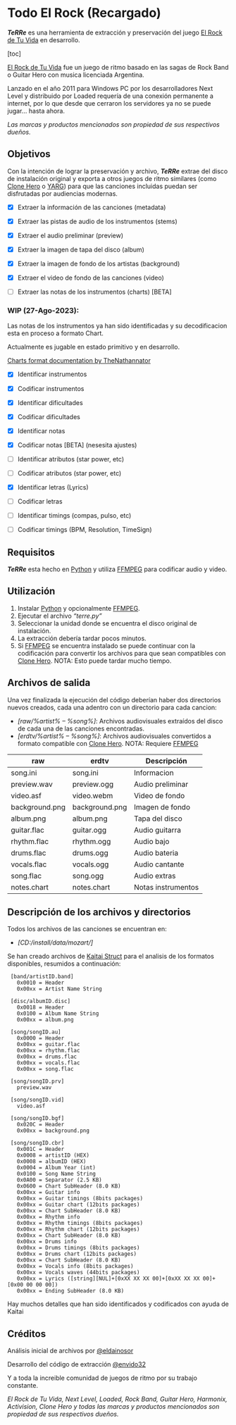 # Todo El Rock (Recargado)

**_TeRRe_** es una herramienta de extracción y preservación del juego [El Rock de Tu Vida](https://web.archive.org/web/20111020150625/http://www.elrockdetuvida.com/website/index.php) en desarrollo.

[toc]

[El Rock de Tu Vida](https://web.archive.org/web/20111020150625/http://www.elrockdetuvida.com/website/index.php) fue un juego de ritmo basado en las sagas de Rock Band o Guitar Hero con musica licenciada Argentina.

Lanzado en el año 2011 para Windows PC por los desarrolladores Next Level y distribuido por Loaded requería de una conexión permanente a internet, por lo que desde que cerraron los servidores ya no se puede jugar… hasta ahora.

_Las marcas y productos mencionados son propiedad de sus respectivos dueños._ 

## Objetivos

Con la intención de lograr la preservación y archivo, **_TeRRe_** extrae del disco de instalación original y exporta a otros juegos de ritmo similares (como [Clone Hero](https://clonehero.net/) o [YARG](https://yarg.in/)) para que las canciones incluidas puedan ser disfrutadas por audiencias modernas.

- [x] Extraer la información de las canciones (metadata)

- [x] Extraer las pistas de audio de los instrumentos (stems)

- [x] Extraer el audio preliminar (preview)

- [x] Extraer la imagen de tapa del disco (album)

- [x] Extraer la imagen de fondo de los artistas (background)

- [x] Extraer el video de fondo de las canciones (video)

- [ ] Extraer las notas de los instrumentos (charts) [BETA]

### WIP (27-Ago-2023):

Las notas de los instrumentos ya han sido identificadas y su decodificacion esta en proceso a formato Chart.

Actualmente es jugable en estado primitivo y en desarrollo.

[Charts format documentation by TheNathannator](https://github.com/TheNathannator/GuitarGame_ChartFormats/tree/main/doc/FileFormats/.chart)

- [x] Identificar instrumentos

- [x] Codificar instrumentos

- [x] Identificar dificultades

- [x] Codificar dificultades

- [x] Identificar notas

- [x] Codificar notas [BETA] (nesesita ajustes)

- [ ] Identificar atributos (star power, etc)

- [ ] Codificar atributos (star power, etc)

- [x] Identificar letras (Lyrics)

- [ ] Codificar letras

- [ ] Identificar timings (compas, pulso, etc)

- [ ] Codificar timings (BPM, Resolution, TimeSign)

## Requisitos 

**_TeRRe_** esta hecho en [Python](https://www.python.org/) y utiliza [FFMPEG](https://www.ffmpeg.org/) para codificar audio y video. 

## Utilización

1) Instalar [Python](https://www.python.org/) y opcionalmente [FFMPEG](https://www.ffmpeg.org/).
2) Ejecutar el archivo _“terre.py”_
3) Seleccionar la unidad donde se encuentra el disco original de instalación.
4) La extracción debería tardar pocos minutos.
5) Si [FFMPEG](https://www.ffmpeg.org/) se encuentra instalado se puede continuar con la codificación para convertir los archivos para que sean compatibles con [Clone Hero](https://clonehero.net/). NOTA: Esto puede tardar mucho tiempo.

## Archivos de salida
Una vez finalizada la ejecución del código deberían haber dos directorios nuevos creados, cada una adentro con un directorio para cada cancion:

- _[raw/%artist% – %song%]_: Archivos audiovisuales extraídos del disco de cada una de las canciones encontradas.
- _[erdtv/%artist% – %song%]_: Archivos audiovisuales convertidos a formato compatible con [Clone Hero](https://clonehero.net/). NOTA: Requiere [FFMPEG](https://www.ffmpeg.org/)


| raw            | erdtv          | Descripción        |
|----------------|----------------|--------------------|
| song.ini       | song.ini       | Informacion        |
| preview.wav    | preview.ogg    | Audio preliminar   |
| video.asf      | video.webm     | Video de fondo     |
| background.png | background.png | Imagen de fondo    |
| album.png      | album.png      | Tapa del disco     |
| guitar.flac    | guitar.ogg     | Audio guitarra     |
| rhythm.flac    | rhythm.ogg     | Audio bajo         |
| drums.flac     | drums.ogg      | Audio bateria      |
| vocals.flac    | vocals.ogg     | Audio cantante     |
| song.flac      | song.ogg       | Audio extras       |
| notes.chart    | notes.chart    | Notas instrumentos |

## Descripción de los archivos y directorios

Todos los archivos de las canciones se encuentran en: 

- _[CD:/install/data/mozart/]_

Se han creado archivos de [Kaitai Struct](https://kaitai.io/) para el analisis de los formatos disponibles, resumidos a continuación:

```
 [band/artistID.band]
   0x0010 = Header
   0x00xx = Artist Name String
   
 [disc/albumID.disc]
   0x0018 = Header
   0x0100 = Album Name String
   0x00xx = album.png
   
 [song/songID.au]
   0x0000 = Header
   0x00xx = guitar.flac
   0x00xx = rhythm.flac
   0x00xx = drums.flac
   0x00xx = vocals.flac
   0x00xx = song.flac
   
 [song/songID.prv]
   preview.wav
   
 [song/songID.vid]
   video.asf
   
 [song/songID.bgf]
   0x020C = Header
   0x00xx = background.png
   
 [song/songID.cbr]
   0x001C = Header
   0x0008 = artistID (HEX)
   0x0008 = albumID (HEX)
   0x0004 = Album Year (int)
   0x0100 = Song Name String
   0x0A00 = Separator (2.5 KB)
   0x0600 = Chart SubHeader (8.0 KB)
   0x00xx = Guitar info
   0x00xx = Guitar timings (8bits packages)
   0x00xx = Guitar chart (12bits packages)
   0x00xx = Chart SubHeader (8.0 KB)
   0x00xx = Rhythm info
   0x00xx = Rhythm timings (8bits packages)
   0x00xx = Rhythm chart (12bits packages)
   0x00xx = Chart SubHeader (8.0 KB)
   0x00xx = Drums info
   0x00xx = Drums timings (8bits packages)
   0x00xx = Drums chart (12bits packages)
   0x00xx = Chart SubHeader (8.0 KB)
   0x00xx = Vocals info (8bits packages)
   0x00xx = Vocals waves (44bits packages)
   0x00xx = Lyrics ([string][NUL]+[0xXX XX XX 00]+[0xXX XX XX 00]+[0x00 00 00 00])
   0x00xx = Ending SubHeader (8.0 KB)
   ```

Hay muchos detalles que han sido identificados y codificados con ayuda de Kaitai

## Créditos

Análisis inicial de archivos por [@eldainosor](https://twitter.com/eldainosor)

Desarrollo del código de extracción [@envido32](https://twitter.com/envido32)

Y a toda la increible comunidad de juegos de ritmo por su trabajo constante.

_El Rock de Tu Vida, Next Level, Loaded, Rock Band, Guitar Hero, Harmonix, Activision, Clone Hero y todas las marcas y productos mencionados son propiedad de sus respectivos dueños._
